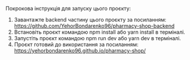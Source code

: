 Покрокова інструкція для запуску цього проєкту:

1. Завантажте backend частину цього проєкту за посиланням:
   https://github.com/YehorBondarenko96/pharmacy-shop-backend
2. Встановіть проєкт командою npm install або yarn install в терміналі.
3. Запустіть проєкт командою npm run dev або yarn dev в терміналі.
4. Проєкт готовий до використання за посиланням:
   https://yehorbondarenko96.github.io/pharmacy-shop/
